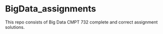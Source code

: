 # BigData_assignments
This repo consists of Big Data CMPT 732 complete and correct assignment solutions.
